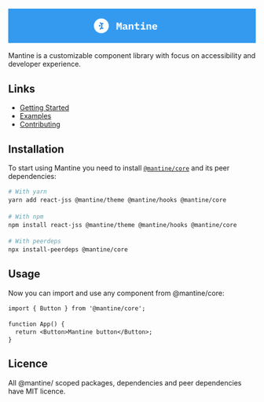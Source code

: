 ![Github banner](./github-banner.svg)

Mantine is a customizable component library with focus on accessibility and developer experience.

## Links

- [Getting Started](https://mantine.dev/)
- [Examples](https://mantine.dev/pages/examples/)
- [Contributing](https://mantine.dev/pages/contribute/)

## Installation

To start using Mantine you need to install [`@mantine/core`](https://www.npmjs.com/package/@mantine/core) and its peer dependencies:

```sh
# With yarn
yarn add react-jss @mantine/theme @mantine/hooks @mantine/core

# With npm
npm install react-jss @mantine/theme @mantine/hooks @mantine/core

# With peerdeps
npx install-peerdeps @mantine/core
```

## Usage

Now you can import and use any component from @mantine/core:

```tsx
import { Button } from '@mantine/core';

function App() {
  return <Button>Mantine button</Button>;
}
```

## Licence

All @mantine/ scoped packages, dependencies and peer dependencies have MIT licence.

